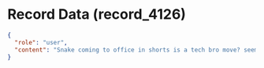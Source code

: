 # Record Data (record_4126)

```json
{
  "role": "user",
  "content": "Snake coming to office in shorts is a tech bro move? seems much even for servicenow? \n"
}
```
